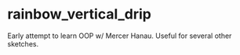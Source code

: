 # rainbow_vertical_drip
Early attempt to learn OOP w/ Mercer Hanau. Useful for several other sketches.
